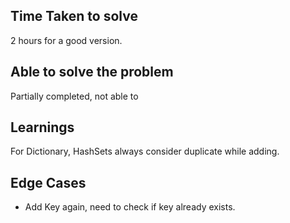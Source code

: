 ﻿## Time Taken to solve
2 hours for a good version.

## Able to solve the problem
Partially completed, not able to 

## Learnings
For Dictionary, HashSets always consider duplicate while adding.


## Edge Cases
* Add Key again, need to check if key already exists.
